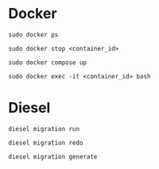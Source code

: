 ```
```

# Docker

```
sudo docker ps
```

```
sudo docker stop <container_id>
```

```
sudo docker compose up 
```

```
sudo docker exec -it <container_id> bash 
```

# Diesel

```
diesel migration run
```

```
diesel migration redo
```

```
diesel migration generate
```

